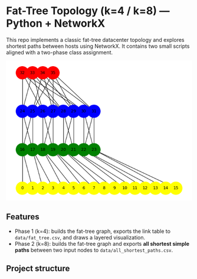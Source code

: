 # Fat-Tree Topology (k=4 / k=8) — Python + NetworkX

This repo implements a classic fat-tree datacenter topology and explores shortest paths between hosts using NetworkX. It contains two small scripts aligned with a two-phase class assignment.

<p align="center">
  <img src="images/part_1_Figure.png" alt="Fat-tree layout (k=4)" width="520">
</p>

## Features
- Phase 1 (k=4): builds the fat-tree graph, exports the link table to `data/fat_tree.csv`, and draws a layered visualization.
- Phase 2 (k=8): builds the fat-tree graph and exports **all shortest simple paths** between two input nodes to `data/all_shortest_paths.csv`.

## Project structure
